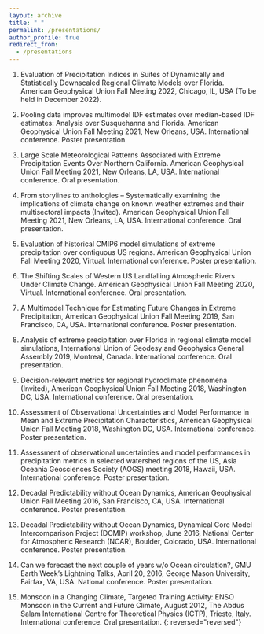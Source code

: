 ```yaml
---
layout: archive
title: " "
permalink: /presentations/
author_profile: true
redirect_from:
  - /presentations
---
```


1. Evaluation of Precipitation Indices in Suites of Dynamically and Statistically Downscaled Regional Climate Models over Florida. American Geophysical Union Fall Meeting 2022, Chicago, IL, USA (To be held in December 2022). 
1. Pooling data improves multimodel IDF estimates over median-based IDF estimates: Analysis over Susquehanna and Florida. American Geophysical Union Fall Meeting 2021, New Orleans, USA. International conference. Poster presentation. 

16. Large Scale Meteorological Patterns Associated with Extreme Precipitation Events Over Northern California. American Geophysical Union Fall Meeting 2021, New Orleans, LA, USA. International conference. Oral presentation.
17. From storylines to anthologies – Systematically examining the implications of climate change on known weather extremes and their multisectoral impacts (Invited). American Geophysical Union Fall Meeting 2021, New Orleans, LA, USA. International conference. Oral presentation.
18. Evaluation of historical CMIP6 model simulations of extreme precipitation over contiguous US regions. American Geophysical Union Fall Meeting 2020, Virtual. International conference. Poster presentation.
19. The Shifting Scales of Western US Landfalling Atmospheric Rivers Under Climate Change. American Geophysical Union Fall Meeting 2020, Virtual. International conference. Oral presentation.
20. A Multimodel Technique for Estimating Future Changes in Extreme Precipitation, American Geophysical Union Fall Meeting 2019, San Francisco, CA, USA. International conference. Poster presentation.
21. Analysis of extreme precipitation over Florida in regional climate model simulations, International Union of Geodesy and Geophysics General Assembly 2019, Montreal, Canada. International conference. Oral presentation.
22. Decision-relevant metrics for regional hydroclimate phenomena (Invited), American Geophysical Union Fall Meeting 2018, Washington DC, USA. International conference. Oral presentation.
23. Assessment of Observational Uncertainties and Model Performance in Mean and Extreme Precipitation Characteristics, American Geophysical Union Fall Meeting 2018, Washington DC, USA. International conference. Poster presentation.
24. Assessment of observational uncertainties and model performances in precipitation metrics in selected watershed regions of the US, Asia Oceania Geosciences Society (AOGS) meeting 2018, Hawaii, USA. International conference. Poster presentation.
25. Decadal Predictability without Ocean Dynamics, American Geophysical Union Fall Meeting 2016, San Francisco, CA, USA. International conference. Poster presentation.
26. Decadal Predictability without Ocean Dynamics, Dynamical Core Model Intercomparison Project (DCMIP) workshop, June 2016, National Center for Atmospheric Research (NCAR), Boulder, Colorado, USA. International conference. Poster presentation.
27. Can we forecast the next couple of years w/o Ocean circulation?, GMU Earth Week’s Lightning Talks, April 20, 2016, George Mason University, Fairfax, VA, USA. National conference. Poster presentation.
28. Monsoon in a Changing Climate, Targeted Training Activity: ENSO Monsoon in the Current and Future Climate, August 2012, The Abdus Salam International Centre for Theoretical Physics (ICTP), Trieste, Italy. International conference. Oral presentation. {: reversed="reversed"}



